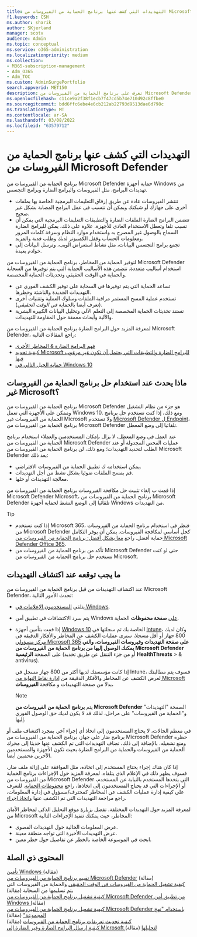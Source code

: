 ```yaml
---
title: التهديدات التي كشف عنها برنامج الحماية من الفيروسات من Microsoft Defender
f1.keywords: CSH
ms.author: sharik
author: SKjerland
manager: scotv
audience: Admin
ms.topic: conceptual
ms.service: o365-administration
ms.localizationpriority: medium
ms.collection:
- M365-subscription-management
- Adm_O365
- Adm_TOC
ms.custom: AdminSurgePortfolio
search.appverid: MET150
description: تعرف على برنامج الحماية من الفيروسات من Microsoft Defender حماية أجهزة Windows من تهديدات البرامج، مثل الفيروسات والبرامج الضارة وبرامج التجسس.
ms.openlocfilehash: c11ce9a2f38f1ecb7f47cd5b74e710d92c8ffbe0
ms.sourcegitcommit: bdd6ffc6ebe4e6cb212ab22793d9513dae6d798c
ms.translationtype: MT
ms.contentlocale: ar-SA
ms.lasthandoff: 03/08/2022
ms.locfileid: "63579712"
---
```

# <a name="threats-detected-by-microsoft-defender-antivirus"></a>التهديدات التي كشف عنها برنامج الحماية من الفيروسات من Microsoft Defender

برنامج الحماية من الفيروسات من Microsoft Defender حماية أجهزة Windows من تهديدات البرامج، مثل الفيروسات والبرامج الضارة وبرامج التجسس.

- تنتشر الفيروسات عادة عن طريق إرفاق التعليمات البرمجية الخاصة بها بملفات أخرى على جهازك أو شبكتك ويمكن أن تتسبب في عمل البرامج المصابة بشكل غير صحيح.
- تتضمن البرامج الضارة الملفات الضارة والتطبيقات التعليمات البرمجية التي يمكن أن تسبب تلفا وتعطل الاستخدام العادي للأجهزة. علاوة على ذلك، يمكن للبرامج الضارة السماح بالوصول غير المصرح به واستخدام موارد النظام وسرقة كلمات المرور ومعلومات الحساب وقفل الكمبيوتر لديك وطلب فدية والمزيد.
- تجمع برامج التجسس البيانات، مثل نشاط استعراض الويب، وترسل البيانات إلى خوادم بعيدة.
 
لتوفير الحماية من المخاطر، برنامج الحماية من الفيروسات من Microsoft Defender استخدام أساليب متعددة. تتضمن هذه الأساليب الحماية التي يتم توفيرها من السحابة والحماية في الوقت الحقيقي وتحديثات الحماية المخصصة.

- تساعد الحماية التي يتم توفيرها في السحابة على توفير الكشف الفوري عن التهديدات الجديدة والناشئة وحظرها.
- تستخدم عملية المسح المستمر مراقبة الملفات وسلوك العملية وتقنيات أخرى (تعرف أيضا بالحماية *في الوقت الحقيقي*).
- تستند تحديثات الحماية المخصصة إلى التعلم الآلي وتحليل البيانات الكبيرة البشرية والآلية وأبحاث معمقة حول المقاومة للتهديدات. 

لمعرفة المزيد حول البرامج الضارة برنامج الحماية من الفيروسات من Microsoft Defender، راجع المقالات التالية: 

- [فهم البرامج الضارة & المخاطر الأخرى](/windows/security/threat-protection/intelligence/understanding-malware)
- [كيفية تحديد Microsoft للبرامج الضارة والتطبيقات التي يحتمل أن تكون غير مرغوب فيها](/windows/security/threat-protection/intelligence/criteria)
- [حماية الجيل التالي في Windows 10](/windows/security/threat-protection/microsoft-defender-antivirus/microsoft-defender-antivirus-in-windows-10)

## <a name="what-happens-when-a-non-microsoft-antivirus-solution-is-used"></a>ماذا يحدث عند استخدام حل برنامج الحماية من الفيروسات غير Microsoft؟ 

برنامج الحماية من الفيروسات من Microsoft Defender هو جزء من نظام التشغيل وممكن على الأجهزة التي تعمل Windows 10. ومع ذلك، إذا كنت تستخدم حل برنامج الحماية من الفيروسات غير Microsoft ولا تستخدم [Microsoft Defender ل Endpoint](/windows/security/threat-protection/microsoft-defender-atp/microsoft-defender-advanced-threat-protection)، برنامج الحماية من الفيروسات من Microsoft Defender تلقائيا إلى وضع المعطل.  

عند العمل في وضع المعطل، لا يزال بإمكان المستخدمين والعملاء استخدام برنامج الحماية من الفيروسات من Microsoft Defender عمليات الفحص المجدولة أو عند الطلب لتحديد التهديدات؛ ومع ذلك، لن برنامج الحماية من الفيروسات من Microsoft Defender بعد ذلك:

- يمكن استخدامه ك تطبيق الحماية من الفيروسات الافتراضي.
- قم بمسح الملفات ضوئيا بشكل نشط من أجل التهديدات.
- معالجة التهديدات أو حلها.

إذا قمت ب إلغاء تثبيت حل مكافحة الفيروسات برنامج الحماية من الفيروسات من Microsoft Defender Microsoft، برنامج الحماية من الفيروسات من Microsoft Defender تلقائيا إلى الوضع النشط لحماية أجهزة Windows من التهديدات.

> [!TIP]
> - إذا كنت تستخدم Microsoft 365، فنظر في استخدام برنامج الحماية من الفيروسات من Microsoft Defender كحل أساسي لمكافحة الفيروسات. يمكن أن يوفر التكامل حماية أفضل. راجع [معا بشكل أفضل: برنامج الحماية من الفيروسات من Microsoft Defender Office 365](/windows/security/threat-protection/microsoft-defender-antivirus/office-365-microsoft-defender-antivirus).
> - تأكد من برنامج الحماية من الفيروسات من Microsoft Defender حتى لو كنت تستخدم حل برنامج الحماية من الفيروسات من Microsoft.

## <a name="what-to-expect-when-threats-are-detected"></a>ما يجب توقعه عند اكتشاف التهديدات

عند اكتشاف التهديدات من قبل برنامج الحماية من الفيروسات من Microsoft Defender، تحدث الأمور التالية:

- يتلقى [المستخدمون الإعلامات في Windows](https://support.microsoft.com/windows/8942c744-6198-fe56-4639-34320cf9444e). 
- يتم سرد الاكتشافات في تطبيق أمن Windows [على](/windows/security/threat-protection/windows-defender-security-center/windows-defender-security-center) **صفحة محفوظات** الحماية.  
- إذا قمت بتأمين أجهزة [Windows 10](../setup/secure-win-10-pcs.md) الخاصة بك ثم سجلتها في [Intune](/mem/intune/enrollment/windows-enrollment-methods)، وكان لديك 800 جهاز أو أقل مسجلا، سترى عمليات الكشف عن المخاطر والأفكار الدقيقة في <a href="https://go.microsoft.com/fwlink/p/?linkid=2024339" target="_blank">مركز مسؤولي Microsoft 365</a>  **على صفحة التهديدات وفيروسات الفيروسات، والتي يمكنك الوصول إليها من برنامج الحماية من الفيروسات من Microsoft Defender** على الصفحة **الرئيسية** (أو من جزء التنقل عن طريق تحديد **HealthThreats** >  & antivirus).

    إذا كانت مؤسستك لديها أكثر من 800 جهاز مسجل في Intune، فسوف يتم مطالبتك لعرض الكشف عن المخاطر والأفكار الدقيقة من [إدارة نقاط النهاية من Microsoft](/mem/endpoint-manager-overview) بدلا من صفحة التهديدات و مكافحة **الفيروسات.**
 
    > [!NOTE]
    > يتم **برنامج الحماية من الفيروسات من Microsoft Defender** الصفحة "التهديدات"  و"الحماية من الفيروسات" على مراحل، لذلك قد لا يكون لديك حق الوصول الفوري إليها.

في معظم الحالات، لا يحتاج المستخدمون إلى اتخاذ أي إجراء آخر. بمجرد اكتشاف ملف أو برنامج ضار على جهاز، برنامج الحماية من الفيروسات من Microsoft Defender حظره ومنع تشغيله. بالإضافة إلى ذلك، تضاف التهديدات التي تم الكشف عنها حديثا إلى محرك الحماية من الفيروسات والحماية من البرامج الضارة بحيث تكون الأجهزة والمستخدمين الآخرين محميين أيضا.  

إذا كان هناك إجراء يحتاج المستخدم إلى اتخاذه، مثل الموافقة على إزالة ملف ضار، فسوف يظهر ذلك في الإعلام الذي يتلقاه. لمعرفة المزيد حول الإجراءات برنامج الحماية من الفيروسات من Microsoft Defender التي يتخذها المستخدم بالنيابة عن المستخدم، أو الإجراءات التي قد يحتاج المستخدمون إلى اتخاذها، راجع [محفوظات الحماية](https://support.microsoft.com/office/f1e5fd95-09b4-46d1-b8c7-1059a1e09708). للتعرف على كيفية إدارة عمليات الكشف عن المخاطر كمحترف/مسؤول في إدارة المعلومات، راجع مراجعة التهديدات التي تم الكشف عنها [واتخاذ إجراء](review-threats-take-action.md).

لمعرفة المزيد حول التهديدات المختلفة، تفضل <a href="https://www.microsoft.com/wdsi/threats" target="_blank">بزيارة</a> موقع التحليل الذكي لمخاطر الأمان من Microsoft المخاطر، حيث يمكنك تنفيذ الإجراءات التالية: 

- عرض المعلومات الحالية حول التهديدات القصوى.
- عرض التهديدات الأخيرة التي تواجه منطقة معينة.
- ابحث في الموسوعة الخاصة بالخطر عن تفاصيل حول خطر معين.

## <a name="related-content"></a>المحتوى ذي الصلة

[تأمين Windows (](/misc/m365bp-secure-windows-devices)مقالة)\
[تقييم برنامج الحماية من الفيروسات من Microsoft Defender](/windows/security/threat-protection/microsoft-defender-antivirus/evaluate-microsoft-defender-antivirus) (مقالة)\
[كيفية تشغيل الحماية من الفيروسات في الوقت الحقيقي](/mem/intune/user-help/turn-on-defender-windows#turn-on-real-time-and-cloud-delivered-protection) والحماية من الفيروسات التي يتم تسليمها من السحابة (مقالة)\
[كيفية تشغيل برنامج الحماية من الفيروسات من Microsoft Defender من تطبيق أمن Windows (](/windows/security/threat-protection/microsoft-defender-antivirus/microsoft-defender-security-center-antivirus)مقالة)\
[كيفية تشغيل برنامج الحماية من الفيروسات من Microsoft Defender باستخدام "نهج المجموعة"](/mem/intune/user-help/turn-on-defender-windows#turn-on-windows-defender) (مقالة)\
[كيفية تحديث تعريفات برنامج الحماية من الفيروسات](/mem/intune/user-help/turn-on-defender-windows#update-your-antivirus-definitions) (مقالة)\
[كيفية إرسال البرامج الضارة وغير الضارة إلى Microsoft لتحليلها](/microsoft-365/security/office-365-security/submitting-malware-and-non-malware-to-microsoft-for-analysis) (مقالة)